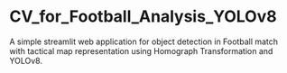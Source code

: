 # CV_for_Football_Analysis_YOLOv8
A simple streamlit web application for object detection in Football match with tactical map representation using Homograph Transformation and YOLOv8.
